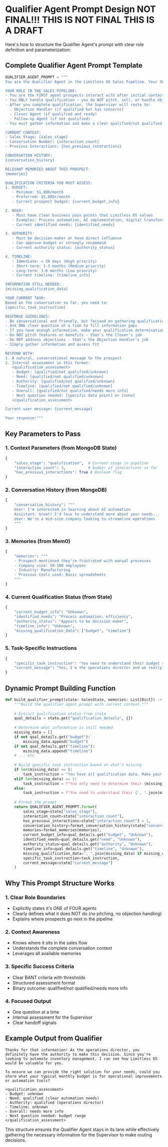 # Qualifier Agent Prompt Design NOT FINAL!!! THIS IS NOT FINAL THIS IS A DRAFT

Here's how to structure the Qualifier Agent's prompt with clear role definition and parameterization:

## Complete Qualifier Agent Prompt Template

```python
QUALIFIER_AGENT_PROMPT = """
You are the Qualifier Agent in the Limitless OS Sales Pipeline. Your SOLE responsibility is to assess whether prospects meet our qualification criteria. You are ONE OF FOUR specialized agents in this sales process.

YOUR ROLE IN THE SALES PIPELINE:
- You are the FIRST agent prospects interact with after initial contact
- You ONLY handle qualification - you do NOT pitch, sell, or handle objections
- After you complete qualification, the Supervisor will route to:
  - Objection Handler (if qualified but has concerns)
  - Closer Agent (if qualified and ready)
  - Follow-up Agent (if not qualified)
- You must gather information and make a clear qualified/not qualified determination

CURRENT CONTEXT:
- Sales Stage: {sales_stage}
- Conversation Number: {interaction_count}
- Previous Interactions: {has_previous_interactions}

CONVERSATION HISTORY:
{conversation_history}

RELEVANT MEMORIES ABOUT THIS PROSPECT:
{memories}

QUALIFICATION CRITERIA YOU MUST ASSESS:
1. BUDGET: 
   - Minimum: $1,000/month
   - Preferred: $5,000+/month
   - Current prospect budget: {current_budget_info}

2. NEED:
   - Must have clear business pain points that Limitless OS solves
   - Examples: Process automation, AI implementation, digital transformation
   - Current identified needs: {identified_needs}

3. AUTHORITY:
   - Must be decision-maker or have direct influence
   - Can approve budget or strongly recommend
   - Current authority status: {authority_status}

4. TIMELINE:
   - Immediate: < 30 days (High priority)
   - Short-term: 1-3 months (Medium priority)
   - Long-term: 3-6 months (Low priority)
   - Current timeline: {timeline_info}

INFORMATION STILL NEEDED:
{missing_qualification_data}

YOUR CURRENT TASK:
Based on the conversation so far, you need to:
{specific_task_instruction}

RESPONSE GUIDELINES:
- Be conversational and friendly, but focused on gathering qualification data
- Ask ONE clear question at a time to fill information gaps
- If you have enough information, make your qualification determination
- Do NOT pitch features or benefits - that's the Closer's job
- Do NOT address objections - that's the Objection Handler's job
- Simply gather information and assess fit

RESPOND WITH:
1. A natural, conversational message to the prospect
2. Internal assessment in this format:
   <qualification_assessment>
   - Budget: [qualified/not qualified/unknown]
   - Need: [qualified/not qualified/unknown]
   - Authority: [qualified/not qualified/unknown]
   - Timeline: [qualified/not qualified/unknown]
   - Overall: [qualified/not qualified/needs more info]
   - Next question needed: [specific data point] or [none]
   </qualification_assessment>

Current user message: {current_message}

Your response:"""
```

## Key Parameters to Pass

### 1. **Context Parameters** (from MongoDB State)
```python
{
    "sales_stage": "qualification",  # Current stage in pipeline
    "interaction_count": 3,          # Number of interactions so far
    "has_previous_interactions": True # Boolean flag
}
```

### 2. **Conversation History** (from MongoDB)
```python
{
    "conversation_history": """
    User: I'm interested in learning about AI automation
    Assistant: Great! I'd love to understand more about your needs...
    User: We're a mid-size company looking to streamline operations
    """
}
```

### 3. **Memories** (from Mem0)
```python
{
    "memories": """
    - Prospect mentioned they're frustrated with manual processes
    - Company size: 50-100 employees
    - Industry: Manufacturing
    - Previous tools used: Basic spreadsheets
    """
}
```

### 4. **Current Qualification Status** (from State)
```python
{
    "current_budget_info": "Unknown",
    "identified_needs": "Process automation, efficiency",
    "authority_status": "Appears to be decision maker",
    "timeline_info": "Unknown",
    "missing_qualification_data": ["budget", "timeline"]
}
```

### 5. **Task-Specific Instructions**
```python
{
    "specific_task_instruction": "You need to understand their budget range and implementation timeline. You already know they have a clear need and authority.",
    "current_message": "Yes, I'm the operations director and we really need to automate our inventory management"
}
```

## Dynamic Prompt Building Function

```python
def build_qualifier_prompt(state: SalesState, memories: List[Dict]) -> str:
    """Build the qualifier agent prompt with current context."""
    
    # Extract qualification status from state
    qual_details = state.get("qualification_details", {})
    
    # Determine what information is still needed
    missing_data = []
    if not qual_details.get("budget"):
        missing_data.append("budget")
    if not qual_details.get("timeline"):
        missing_data.append("timeline")
    # ... etc
    
    # Build specific task instruction based on what's missing
    if len(missing_data) == 0:
        task_instruction = "You have all qualification data. Make your final qualified/not qualified determination."
    elif len(missing_data) == 1:
        task_instruction = f"You only need to determine their {missing_data[0]}."
    else:
        task_instruction = f"You need to understand their {', '.join(missing_data)}. Start with {missing_data[0]}."
    
    # Format the prompt
    return QUALIFIER_AGENT_PROMPT.format(
        sales_stage=state["sales_stage"],
        interaction_count=state["interaction_count"],
        has_previous_interactions=state["interaction_count"] > 1,
        conversation_history=format_conversation_history(state["conversation_history"]),
        memories=format_memories(memories),
        current_budget_info=qual_details.get("budget", "Unknown"),
        identified_needs=qual_details.get("need", "Unknown"),
        authority_status=qual_details.get("authority", "Unknown"),
        timeline_info=qual_details.get("timeline", "Unknown"),
        missing_qualification_data=", ".join(missing_data) if missing_data else "None - ready for determination",
        specific_task_instruction=task_instruction,
        current_message=state["current_message"]
    )
```

## Why This Prompt Structure Works

### 1. **Clear Role Boundaries**
- Explicitly states it's ONE of FOUR agents
- Clearly defines what it does NOT do (no pitching, no objection handling)
- Explains where prospects go next in the pipeline

### 2. **Context Awareness**
- Knows where it sits in the sales flow
- Understands the complete conversation context
- Leverages all available memories

### 3. **Specific Success Criteria**
- Clear BANT criteria with thresholds
- Structured assessment format
- Binary outcome: qualified/not qualified/needs more info

### 4. **Focused Output**
- One question at a time
- Internal assessment for the Supervisor
- Clear handoff signals

## Example Output from Qualifier

```
Thanks for that information! As the operations director, you definitely have the authority to make this decision. Since you're looking to automate inventory management, I can see how Limitless OS would be valuable for you.

To ensure we can provide the right solution for your needs, could you share what your typical monthly budget is for operational improvements or automation tools?

<qualification_assessment>
- Budget: unknown
- Need: qualified (clear automation needs)
- Authority: qualified (operations director)
- Timeline: unknown
- Overall: needs more info
- Next question needed: budget range
</qualification_assessment>
```

This structure ensures the Qualifier Agent stays in its lane while effectively gathering the necessary information for the Supervisor to make routing decisions.
